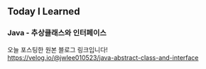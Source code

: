 ## Today I Learned
### Java - 추상클래스와 인터페이스

오늘 포스팅한 원본 블로그 링크입니다!   
https://velog.io/@jwlee010523/java-abstract-class-and-interface
